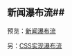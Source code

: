 ## 新闻瀑布流##

预览：[新闻瀑布流](https://jaejiang.github.io/resume/waterfall/waterfall)

另：[CSS实现瀑布流](https://www.w3cplus.com/css/pure-css-create-masonry-layout.html)
